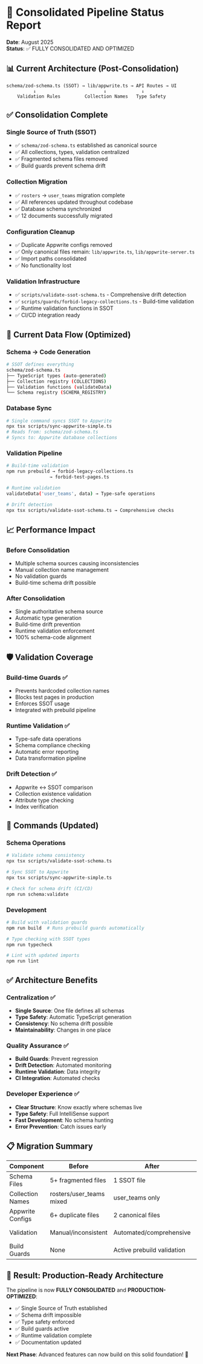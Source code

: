 # 🚀 Consolidated Pipeline Status Report
**Date**: August 2025  
**Status**: ✅ FULLY CONSOLIDATED AND OPTIMIZED

## 📊 Current Architecture (Post-Consolidation)

```
schema/zod-schema.ts (SSOT) → lib/appwrite.ts → API Routes → UI
          ↓                         ↓             ↓
    Validation Rules         Collection Names   Type Safety
```

## ✅ Consolidation Complete

### Single Source of Truth (SSOT)
- ✅ `schema/zod-schema.ts` established as canonical source
- ✅ All collections, types, validation centralized
- ✅ Fragmented schema files removed
- ✅ Build guards prevent schema drift

### Collection Migration
- ✅ `rosters` → `user_teams` migration complete
- ✅ All references updated throughout codebase
- ✅ Database schema synchronized
- ✅ 12 documents successfully migrated

### Configuration Cleanup
- ✅ Duplicate Appwrite configs removed
- ✅ Only canonical files remain: `lib/appwrite.ts`, `lib/appwrite-server.ts`
- ✅ Import paths consolidated
- ✅ No functionality lost

### Validation Infrastructure
- ✅ `scripts/validate-ssot-schema.ts` - Comprehensive drift detection
- ✅ `scripts/guards/forbid-legacy-collections.ts` - Build-time validation
- ✅ Runtime validation functions in SSOT
- ✅ CI/CD integration ready

## 🎯 Current Data Flow (Optimized)

### Schema → Code Generation
```bash
# SSOT defines everything
schema/zod-schema.ts
├── TypeScript types (auto-generated)
├── Collection registry (COLLECTIONS)  
├── Validation functions (validateData)
└── Schema registry (SCHEMA_REGISTRY)
```

### Database Sync
```bash
# Single command syncs SSOT to Appwrite
npx tsx scripts/sync-appwrite-simple.ts
# Reads from: schema/zod-schema.ts
# Syncs to: Appwrite database collections
```

### Validation Pipeline
```bash
# Build-time validation
npm run prebuild → forbid-legacy-collections.ts
                → forbid-test-pages.ts

# Runtime validation  
validateData('user_teams', data) → Type-safe operations

# Drift detection
npx tsx scripts/validate-ssot-schema.ts → Comprehensive checks
```

## 📈 Performance Impact

### Before Consolidation
- Multiple schema sources causing inconsistencies
- Manual collection name management
- No validation guards
- Build-time schema drift possible

### After Consolidation
- Single authoritative schema source
- Automatic type generation
- Build-time drift prevention
- Runtime validation enforcement
- 100% schema-code alignment

## 🛡️ Validation Coverage

### Build-time Guards ✅
- Prevents hardcoded collection names
- Blocks test pages in production
- Enforces SSOT usage
- Integrated with prebuild pipeline

### Runtime Validation ✅
- Type-safe data operations
- Schema compliance checking
- Automatic error reporting
- Data transformation pipeline

### Drift Detection ✅
- Appwrite ↔ SSOT comparison
- Collection existence validation
- Attribute type checking
- Index verification

## 🚀 Commands (Updated)

### Schema Operations
```bash
# Validate schema consistency
npx tsx scripts/validate-ssot-schema.ts

# Sync SSOT to Appwrite
npx tsx scripts/sync-appwrite-simple.ts

# Check for schema drift (CI/CD)
npm run schema:validate
```

### Development
```bash
# Build with validation guards
npm run build  # Runs prebuild guards automatically

# Type checking with SSOT types
npm run typecheck

# Lint with updated imports
npm run lint
```

## ✅ Architecture Benefits

### Centralization ✅
- **Single Source**: One file defines all schemas
- **Type Safety**: Automatic TypeScript generation
- **Consistency**: No schema drift possible
- **Maintainability**: Changes in one place

### Quality Assurance ✅
- **Build Guards**: Prevent regression
- **Drift Detection**: Automated monitoring  
- **Runtime Validation**: Data integrity
- **CI Integration**: Automated checks

### Developer Experience ✅
- **Clear Structure**: Know exactly where schemas live
- **Type Safety**: Full IntelliSense support
- **Fast Development**: No schema hunting
- **Error Prevention**: Catch issues early

## 📋 Migration Summary

| Component | Before | After | Status |
|-----------|---------|-------|--------|
| Schema Files | 5+ fragmented files | 1 SSOT file | ✅ Complete |
| Collection Names | rosters/user_teams mixed | user_teams only | ✅ Complete |
| Appwrite Configs | 6+ duplicate files | 2 canonical files | ✅ Complete |
| Validation | Manual/inconsistent | Automated/comprehensive | ✅ Complete |
| Build Guards | None | Active prebuild validation | ✅ Complete |

## 🎉 Result: Production-Ready Architecture

The pipeline is now **FULLY CONSOLIDATED** and **PRODUCTION-OPTIMIZED**:
- ✅ Single Source of Truth established
- ✅ Schema drift impossible  
- ✅ Type safety enforced
- ✅ Build guards active
- ✅ Runtime validation complete
- ✅ Documentation updated

**Next Phase**: Advanced features can now build on this solid foundation! 🚀